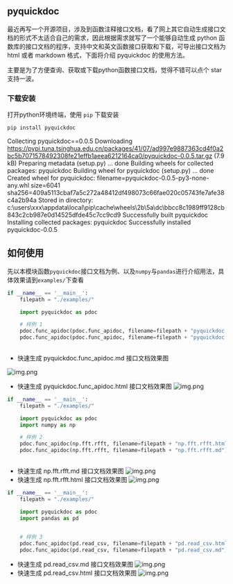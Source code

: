 ## pyquickdoc

最近再写一个开源项目，涉及到函数注释接口文档，看了网上其它自动生成接口文档的形式不太适合自己的需求，因此根据需求就写了一个能够自动生成 python 函数库的接口文档的程序，支持中文和英文函数接口获取和下载，可导出接口文档为 html 或者 markdown 格式，下面将介绍 pyquickdoc 的使用方法。


主要是为了方便查询、获取或下载python函数接口文档，觉得不错可以点个 star 支持一波。

### 下载安装
打开python环境终端，使用 `pip` 下载安装
```bash
pip install pyquickdoc
```

Collecting pyquickdoc==0.0.5
  Downloading https://pypi.tuna.tsinghua.edu.cn/packages/41/07/ad997e9887363cd4f0a2bc5b7071578492308fe21effb1aeea6212164ca0/pyquickdoc-0.0.5.tar.gz (7.9 kB)
  Preparing metadata (setup.py) ... done
Building wheels for collected packages: pyquickdoc
  Building wheel for pyquickdoc (setup.py) ... done
  Created wheel for pyquickdoc: filename=pyquickdoc-0.0.5-py3-none-any.whl size=6041 sha256=409a5113cbaf7a5c272a48412df498073c66fae020c05743fe7afe38c4a2b94a
  Stored in directory: c:\users\xxx\appdata\local\pip\cache\wheels\2b\5a\dc\bbcc8c1989ff9128cb843c2cb987e0d14525dfde45c7cc9cd9
Successfully built pyquickdoc
Installing collected packages: pyquickdoc
Successfully installed pyquickdoc-0.0.5

## 如何使用
先以本模块函数`pyquickdoc`接口文档为例、以及`numpy`与`pandas`进行介绍用法，具体效果请到`examples/`下查看

```python
if __name__ == '__main__':
    filepath = "./examples/"

    import pyquickdoc as pdoc

    # 样例 1
    pdoc.func_apidoc(pdoc.func_apidoc, filename=filepath + "pyquickdoc.func_apidoc.html")
    pdoc.func_apidoc(pdoc.func_apidoc, filename=filepath + "pyquickdoc.func_apidoc.md")
    
```
- 快速生成 pyquickdoc.func_apidoc.md 接口文档效果图

![img.png](examples/pyquickdoc.func_apidoc.md.png)

- 快速生成 pyquickdoc.func_apidoc.html 接口文档效果图
![img.png](examples/pyquickdoc.func_apidoc.html.png)

```python
if __name__ == '__main__':
    filepath = "./examples/"

    import pyquickdoc as pdoc
    import numpy as np

    # 样例 2
    pdoc.func_apidoc(np.fft.rfft, filename=filepath + "np.fft.rfft.html")
    pdoc.func_apidoc(np.fft.rfft, filename=filepath + "np.fft.rfft.md")
   
```
- 快速生成 np.fft.rfft.md 接口文档效果图
![img.png](examples/np.fft.rfft.md.png)
- 快速生成 np.fft.rfft.html 接口文档效果图
![img.png](examples/np.fft.rfft.html.png)

```python
if __name__ == '__main__':
    filepath = "./examples/"

    import pyquickdoc as pdoc
    import pandas as pd

    
    # 样例 3
    pdoc.func_apidoc(pd.read_csv, filename=filepath + "pd.read_csv.html")
    pdoc.func_apidoc(pd.read_csv, filename=filepath + "pd.read_csv.md")
```
- 快速生成 pd.read_csv.md 接口文档效果图
![img.png](examples/pd.read_csv.md.png)
- 快速生成 pd.read_csv.html 接口文档效果图
![img.png](examples/pd.read_csv.html.png)


